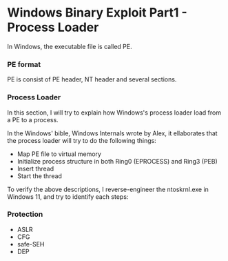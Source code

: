 # Windows Binary Exploit Part1 - Process Loader
In Windows, the executable file is called PE.

### PE format
PE is consist of PE header, NT header and several sections.


### Process Loader
In this section, I will try to explain how Windows's process loader load from a PE to a process.

In the Windows' bible, Windows Internals wrote by Alex, it ellaborates that the process loader will try to do the following things:
* Map PE file to virtual memory
* Initialize process structure in both Ring0 (EPROCESS) and Ring3 (PEB)
* Insert thread
* Start the thread

To verify the above descriptions, I reverse-engineer the ntoskrnl.exe in Windows 11, and try to identify each steps:

### Protection
* ASLR
* CFG
* safe-SEH
* DEP

